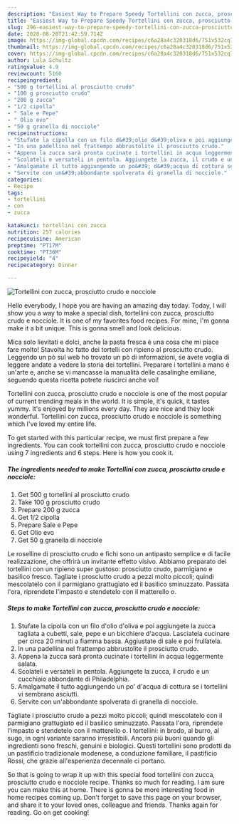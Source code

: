 ```yaml
---
description: "Easiest Way to Prepare Speedy Tortellini con zucca, prosciutto crudo e nocciole"
title: "Easiest Way to Prepare Speedy Tortellini con zucca, prosciutto crudo e nocciole"
slug: 296-easiest-way-to-prepare-speedy-tortellini-con-zucca-prosciutto-crudo-e-nocciole
date: 2020-08-20T21:42:59.714Z
image: https://img-global.cpcdn.com/recipes/c6a28a4c320318d6/751x532cq70/tortellini-con-zucca-prosciutto-crudo-e-nocciole-recipe-main-photo.jpg
thumbnail: https://img-global.cpcdn.com/recipes/c6a28a4c320318d6/751x532cq70/tortellini-con-zucca-prosciutto-crudo-e-nocciole-recipe-main-photo.jpg
cover: https://img-global.cpcdn.com/recipes/c6a28a4c320318d6/751x532cq70/tortellini-con-zucca-prosciutto-crudo-e-nocciole-recipe-main-photo.jpg
author: Lula Schultz
ratingvalue: 4.9
reviewcount: 5160
recipeingredient:
- "500 g tortellini al prosciutto crudo"
- "100 g prosciutto crudo"
- "200 g zucca"
- "1/2 cipolla"
- " Sale e Pepe"
- " Olio evo"
- "50 g granella di nocciole"
recipeinstructions:
- "Stufate la cipolla con un filo d&#39;olio d&#39;oliva e poi aggiungete la zucca tagliata a cubetti, sale, pepe e un bicchiere d&#39;acqua. Lasciatela cucinare per circa 20 minuti a fiamma bassa. Aggiustate di sale e poi frullatela."
- "In una padellina nel frattempo abbrustolite il prosciutto crudo."
- "Appena la zucca sarà pronta cucinate i tortellini in acqua leggermente salata."
- "Scolateli e versateli in pentola. Aggiungete la zucca, il crudo e un cucchiaio abbondante di Philadelphia."
- "Amalgamate il tutto aggiungendo un po&#39; d&#39;acqua di cottura se i tortellini vi sembrano asciutti."
- "Servite con un&#39;abbondante spolverata di granella di nocciole."
categories:
- Recipe
tags:
- tortellini
- con
- zucca

katakunci: tortellini con zucca 
nutrition: 257 calories
recipecuisine: American
preptime: "PT17M"
cooktime: "PT36M"
recipeyield: "4"
recipecategory: Dinner

---
```



![Tortellini con zucca, prosciutto crudo e nocciole](https://img-global.cpcdn.com/recipes/c6a28a4c320318d6/751x532cq70/tortellini-con-zucca-prosciutto-crudo-e-nocciole-recipe-main-photo.jpg)

Hello everybody, I hope you are having an amazing day today. Today, I will show you a way to make a special dish, tortellini con zucca, prosciutto crudo e nocciole. It is one of my favorites food recipes. For mine, I'm gonna make it a bit unique. This is gonna smell and look delicious.

Mica solo lievitati e dolci, anche la pasta fresca è una cosa che mi piace fare molto! Stavolta ho fatto dei tortelli con ripieno al prosciutto crudo. Leggendo un pò sul web ho trovato un pò di informazioni, se avete voglia di leggere andate a vedere la storia dei tortellini. Preparare i tortellini a mano è un&#39;arte e, anche se vi mancasse la manualità delle casalinghe emiliane, seguendo questa ricetta potrete riuscirci anche voi!

Tortellini con zucca, prosciutto crudo e nocciole is one of the most popular of current trending meals in the world. It is simple, it's quick, it tastes yummy. It's enjoyed by millions every day. They are nice and they look wonderful. Tortellini con zucca, prosciutto crudo e nocciole is something which I've loved my entire life.


To get started with this particular recipe, we must first prepare a few ingredients. You can cook tortellini con zucca, prosciutto crudo e nocciole using 7 ingredients and 6 steps. Here is how you cook it.

<!--inarticleads1-->

##### The ingredients needed to make Tortellini con zucca, prosciutto crudo e nocciole:

1. Get 500 g tortellini al prosciutto crudo
1. Take 100 g prosciutto crudo
1. Prepare 200 g zucca
1. Get 1/2 cipolla
1. Prepare  Sale e Pepe
1. Get  Olio evo
1. Get 50 g granella di nocciole


Le roselline di prosciutto crudo e fichi sono un antipasto semplice e di facile realizzazione, che offrirà un invitante effetto visivo. Abbiamo preparato dei tortellini con un ripieno super gustoso: prosciutto crudo, parmigiano e basilico fresco. Tagliate i prosciutto crudo a pezzi molto piccoli; quindi mescolatelo con il parmigiano grattugiato ed il basilico sminuzzato. Passata l&#39;ora, riprendete l&#39;impasto e stendetelo con il matterello o. 

<!--inarticleads2-->

##### Steps to make Tortellini con zucca, prosciutto crudo e nocciole:

1. Stufate la cipolla con un filo d&#39;olio d&#39;oliva e poi aggiungete la zucca tagliata a cubetti, sale, pepe e un bicchiere d&#39;acqua. Lasciatela cucinare per circa 20 minuti a fiamma bassa. Aggiustate di sale e poi frullatela.
1. In una padellina nel frattempo abbrustolite il prosciutto crudo.
1. Appena la zucca sarà pronta cucinate i tortellini in acqua leggermente salata.
1. Scolateli e versateli in pentola. Aggiungete la zucca, il crudo e un cucchiaio abbondante di Philadelphia.
1. Amalgamate il tutto aggiungendo un po&#39; d&#39;acqua di cottura se i tortellini vi sembrano asciutti.
1. Servite con un&#39;abbondante spolverata di granella di nocciole.


Tagliate i prosciutto crudo a pezzi molto piccoli; quindi mescolatelo con il parmigiano grattugiato ed il basilico sminuzzato. Passata l&#39;ora, riprendete l&#39;impasto e stendetelo con il matterello o. I tortellini: in brodo, al burro, al sugo, in ogni variante saranno irresistibili. Ancora più buoni quando gli ingredienti sono freschi, genuini e biologici. Questi tortellini sono prodotti da un pastificio tradizionale modenese, a conduzione familiare, il pastificio Rossi, che grazie all&#39;esperienza decennale ci portano. 

So that is going to wrap it up with this special food tortellini con zucca, prosciutto crudo e nocciole recipe. Thanks so much for reading. I am sure you can make this at home. There is gonna be more interesting food in home recipes coming up. Don't forget to save this page on your browser, and share it to your loved ones, colleague and friends. Thanks again for reading. Go on get cooking!
